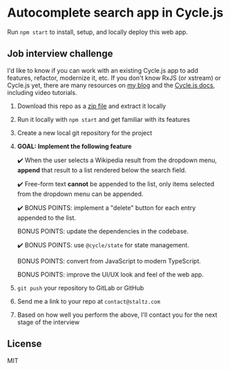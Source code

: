 # Autocomplete search app in Cycle.js

Run `npm start` to install, setup, and locally deploy this web app.

## Job interview challenge

I'd like to know if you can work with an existing Cycle.js app to add features, refactor, modernize it, etc. If you don't know RxJS (or xstream) or Cycle.js yet, there are many resources on [my blog](https://staltz.com) and the [Cycle.js docs](https://cycle.js.org), including video tutorials.

1. Download this repo as a [zip file](https://gitlab.com/staltz/autocomplete-search/-/archive/master/autocomplete-search-master.zip) and extract it locally
2. Run it locally with `npm start` and get familiar with its features
3. Create a new local git repository for the project
4. **GOAL: Implement the following feature**

   ✔️ When the user selects a Wikipedia result from the dropdown menu, **append** that result to a list rendered below the search field.

   ✔️ Free-form text **cannot** be appended to the list, only items selected from the dropdown menu can be appended.

   ✔️ BONUS POINTS: implement a "delete" button for each entry appended to the list.

   BONUS POINTS: update the dependencies in the codebase.

   ✔️ BONUS POINTS: use `@cycle/state` for state management.

   BONUS POINTS: convert from JavaScript to modern TypeScript.

   BONUS POINTS: improve the UI/UX look and feel of the web app.

5. `git push` your repository to GitLab or GitHub
6. Send me a link to your repo at `contact@staltz.com`
7. Based on how well you perform the above, I'll contact you for the next stage of the interview

## License

MIT
